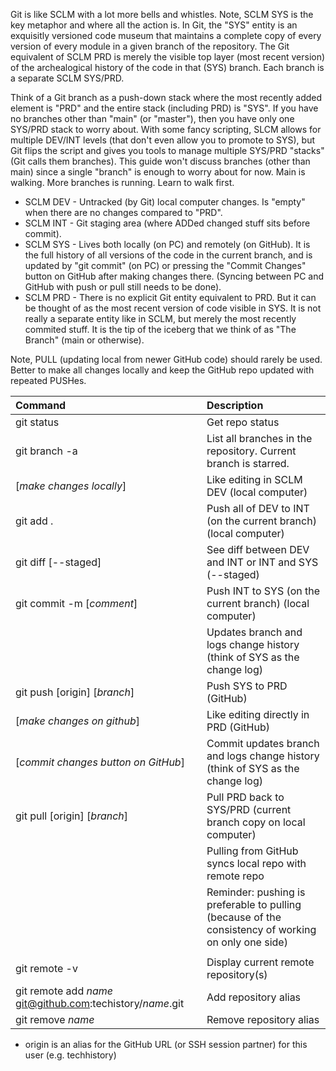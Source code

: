 Git is like SCLM with a lot more bells and whistles. Note, SCLM SYS is the key metaphor and where all the action is. In Git, the "SYS" entity is an exquisitly versioned code museum that maintains a complete copy of every version of every module in a given branch of the repository. The Git equivalent of SCLM PRD is merely the visible top layer (most recent version) of the archealogical history of the code in that (SYS) branch. Each branch is a separate SCLM SYS/PRD.

Think of a Git branch as a push-down stack where the most recently added element is "PRD" and the entire stack (including PRD) is "SYS". If you have no branches other than "main" (or "master"), then you have only one SYS/PRD stack to worry about. With some fancy scripting, SLCM allows for multiple DEV/INT levels (that don't even allow you to promote to SYS), but Git flips the script and gives you tools to manage multiple SYS/PRD "stacks" (Git calls them branches). This guide won't discuss branches (other than main) since a single "branch" is enough to worry about for now. Main is walking. More branches is running. Learn to walk first.

- SCLM DEV - Untracked (by Git) local computer changes. Is "empty" when there are no changes compared to "PRD".
- SCLM INT - Git staging area (where ADDed changed stuff sits before commit).
- SCLM SYS - Lives both locally (on PC) and remotely (on GitHub). It is the full history of all versions of the code in the current branch, and is updated by "git commit" (on PC) or pressing the "Commit Changes" button on GitHub after making changes there. (Syncing between PC and GitHub with push or pull still needs to be done).
- SCLM PRD - There is no explicit Git entity equivalent to PRD. But it can be thought of as the most recent version of code visible in SYS. It is not really a separate entity like in SCLM, but merely the most recently commited stuff. It is the tip of the iceberg that we think of as "The Branch" (main or otherwise).

Note, PULL (updating local from newer GitHub code) should rarely be used. Better to make all changes locally and keep the GitHub repo updated with repeated PUSHes.

| Command                                                    | Description                                                                                         |
| :--------------------------------------------------------- | :-------------------------------------------------------------------------------------------------- |
| git status                                                 | Get repo status                                                                                     |
| git branch -a                                              | List all branches in the repository. Current branch is starred.                                     |
| [_make changes locally_]                                   | Like editing in SCLM DEV (local computer)                                                           |
| git add .                                                  | Push all of DEV to INT (on the current branch) (local computer)                                     |
| git diff [--staged]                                        | See diff between DEV and INT or INT and SYS (--staged)                                              |
| git commit -m [_comment_]                                  | Push INT to SYS (on the current branch) (local computer)                                            |
|                                                            | Updates branch and logs change history (think of SYS as the change log)                             |
| git push [origin] [_branch_]                               | Push SYS to PRD (GitHub)                                                                            |
| [_make changes on github_]                                 | Like editing directly in PRD (GitHub)                                                               |
| [_commit changes button on GitHub_]                        | Commit updates branch and logs change history (think of SYS as the change log)                      |
| git pull [origin] [_branch_]                               | Pull PRD back to SYS/PRD (current branch copy on local computer)                                    |
|                                                            | Pulling from GitHub syncs local repo with remote repo                                               |
|                                                            | Reminder: pushing is preferable to pulling (because of the consistency of working on only one side) |
|                                                            |                                                                                                     |
| git remote -v                                              | Display current remote repository(s)                                                                |
| git remote add _name_ git@github.com:techistory/_name_.git | Add repository alias                                                                                |
| git remove _name_                                          | Remove repository alias                                                                             |

- origin is an alias for the GitHub URL (or SSH session partner) for this user (e.g. techhistory)
